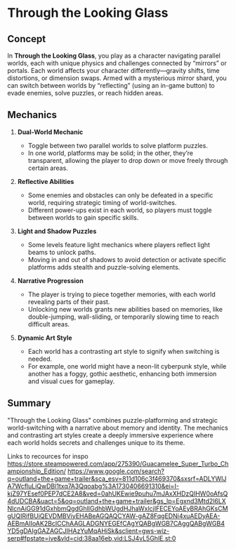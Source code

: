 # Through the Looking Glass

## Concept
In **Through the Looking Glass**, you play as a character navigating parallel worlds, each with unique physics and challenges connected by “mirrors” or portals. Each world affects your character differently—gravity shifts, time distortions, or dimension swaps. Armed with a mysterious mirror shard, you can switch between worlds by “reflecting” (using an in-game button) to evade enemies, solve puzzles, or reach hidden areas.

## Mechanics

1. **Dual-World Mechanic**
   - Toggle between two parallel worlds to solve platform puzzles.
   - In one world, platforms may be solid; in the other, they’re transparent, allowing the player to drop down or move freely through certain areas.

2. **Reflective Abilities**
   - Some enemies and obstacles can only be defeated in a specific world, requiring strategic timing of world-switches.
   - Different power-ups exist in each world, so players must toggle between worlds to gain specific skills.

3. **Light and Shadow Puzzles**
   - Some levels feature light mechanics where players reflect light beams to unlock paths.
   - Moving in and out of shadows to avoid detection or activate specific platforms adds stealth and puzzle-solving elements.

4. **Narrative Progression**
   - The player is trying to piece together memories, with each world revealing parts of their past.
   - Unlocking new worlds grants new abilities based on memories, like double-jumping, wall-sliding, or temporarily slowing time to reach difficult areas.

5. **Dynamic Art Style**
   - Each world has a contrasting art style to signify when switching is needed.
   - For example, one world might have a neon-lit cyberpunk style, while another has a foggy, gothic aesthetic, enhancing both immersion and visual cues for gameplay.

## Summary
"Through the Looking Glass" combines puzzle-platforming and strategic world-switching with a narrative about memory and identity. The mechanics and contrasting art styles create a deeply immersive experience where each world holds secrets and challenges unique to its theme.

Links to recources for inspo 
https://store.steampowered.com/app/275390/Guacamelee_Super_Turbo_Championship_Edition/
https://www.google.com/search?q=outland+the+game+trailer&sca_esv=811d106c3f469370&sxsrf=ADLYWIJA7WcfluLiQwDBl1txq7A3Qqoabg%3A1730406691310&ei=I-kjZ97YEsef0PEP7dCE2A8&ved=0ahUKEwie9puhu7mJAxXHDzQIHW0oAfsQ4dUDCBA&uact=5&oq=outland+the+game+trailer&gs_lp=Egxnd3Mtd2l6LXNlcnAiGG91dGxhbmQgdGhlIGdhbWUgdHJhaWxlcjIFECEYoAEyBRAhGKsCMgUQIRifBUiQEVDMBViyEHABeAGQAQCYAW-gAZ8FqgEDNi4xuAEDyAEA-AEBmAIIoAK2BcICChAAGLADGNYEGEfCAgYQABgWGB7CAggQABgWGB4YD5gDAIgGAZAGCJIHAzYuMqAHiSk&sclient=gws-wiz-serp#fpstate=ive&vld=cid:38aa16eb,vid:LSJ4vL5GhlE,st:0

